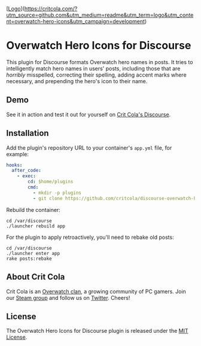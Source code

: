 [[Logo](https://critcola.com/assets/images/crit-cola-banner.svg)](https://critcola.com/?utm_source=github.com&utm_medium=readme&utm_term=logo&utm_content=overwatch-hero-icons&utm_campaign=development)

# Overwatch Hero Icons for Discourse

This plugin for Discourse formats Overwatch hero names in posts. It tries to intelligently match hero names in users' posts, including those that are _horribly_ misspelled, correcting their spelling, adding accent marks where necessary, and prepending the hero's icon to their name.

## Demo

See it in action and test it out for yourself on [Crit Cola's Discourse](https://critcola.com/community/t/new-overwatch-hero-emoji-icons/153?utm_source=github.com&utm_medium=readme&utm_term=demo&utm_content=overwatch-hero-icons&utm_campaign=development).

## Installation

Add the plugin's repository URL to your container's `app.yml` file, for example:

```yml
hooks:
  after_code:
    - exec:
        cd: $home/plugins
        cmd:
          - mkdir -p plugins
          - git clone https://github.com/critcola/discourse-overwatch-hero-icons.git
```

Rebuild the container:

```
cd /var/discourse
./launcher rebuild app
```

For the plugin to apply retroactively, you'll need to rebake old posts:

```
cd /var/discourse
./launcher enter app
rake posts:rebake
```

## About Crit Cola

Crit Cola is an [Overwatch clan](https://critcola.com/?utm_source=github.com&utm_medium=readme&utm_term=overwatch-clan&utm_content=overwatch-hero-icons&utm_campaign=development), a growing community of PC gamers. Join our [Steam group](http://steamcommunity.com/groups/critcola) and follow us on [Twitter](https://twitter.com/critcolaguild). Cheers!

## License

The Overwatch Hero Icons for Discourse plugin is released under the [MIT License](LICENSE).
